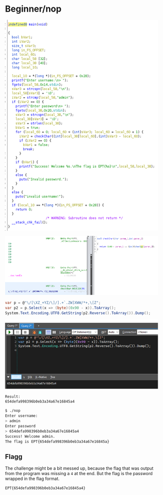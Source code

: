 # Beginner/nop

![](01.png)

![](02.png)

```cs
var p = @"\/[\XZ_+YZ/\]/].+`.ZW]XWW/*+,\[Z";
var p2 = p.Select(x => (byte)(0x90 - x)).ToArray();
System.Text.Encoding.UTF8.GetString(p2.Reverse().ToArray()).Dump();
```

![](00.png)

```
Result:
654defa998396b0eb3a34a67e16845a4
```

```bash
$ ./nop
Enter username:
> admin
Enter password
> 654defa998396b0eb3a34a67e16845a4
Success! Welcome admin.
The flag is EPT{654defa998396b0eb3a34a67e16845a}
```

## Flagg

The challenge might be a bit messed up, because the flag that was output from the program was missing a `4` at the end. But the flag is the password wrapped in the flag format.

```
EPT{654defa998396b0eb3a34a67e16845a4}
```